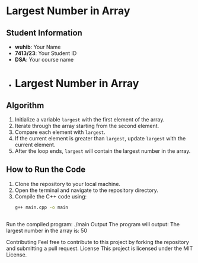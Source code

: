 # Largest Number in Array 
## Student Information
- **wuhib**: Your Name
- **7413/23**: Your Student ID
 - **DSA**: Your course name
 - # Largest Number in Array 
## Algorithm 
1. Initialize a variable `largest` with the first element of the 
array. 
2. Iterate through the array starting from the second element. 
3. Compare each element with `largest`. 
4. If the current element is greater than `largest`, update 
`largest` with the current element. 
5. After the loop ends, `largest` will contain the largest 
number in the array. 
 
## How to Run the Code 
1. Clone the repository to your local machine. 
2. Open the terminal and navigate to the repository directory. 
3. Compile the C++ code using: 
   ```bash 
   g++ main.cpp -o main 
 
Run the compiled program: 
./main 
Output 
The program will output: 
The largest number in the array is: 50 
 
Contributing 
Feel free to contribute to this project by forking the 
repository and submitting a pull request. 
License 
This project is licensed under the MIT License.
